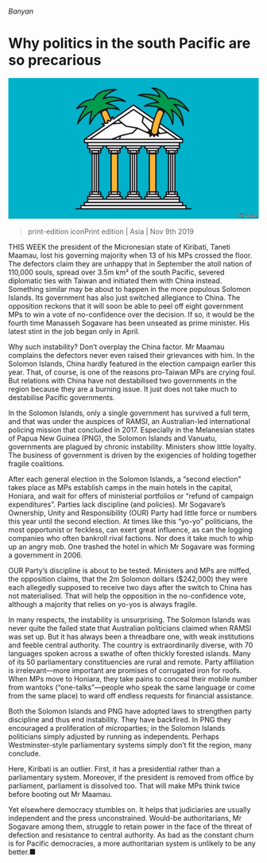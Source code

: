 ###### Banyan

# Why politics in the south Pacific are so precarious 

![image](images/20191109_ASD001_1.jpg) 

> print-edition iconPrint edition | Asia | Nov 9th 2019 

THIS WEEK the president of the Micronesian state of Kiribati, Taneti Maamau, lost his governing majority when 13 of his MPs crossed the floor. The defectors claim they are unhappy that in September the atoll nation of 110,000 souls, spread over 3.5m km² of the south Pacific, severed diplomatic ties with Taiwan and initiated them with China instead. Something similar may be about to happen in the more populous Solomon Islands. Its government has also just switched allegiance to China. The opposition reckons that it will soon be able to peel off eight government MPs to win a vote of no-confidence over the decision. If so, it would be the fourth time Manasseh Sogavare has been unseated as prime minister. His latest stint in the job began only in April. 

Why such instability? Don’t overplay the China factor. Mr Maamau complains the defectors never even raised their grievances with him. In the Solomon Islands, China hardly featured in the election campaign earlier this year. That, of course, is one of the reasons pro-Taiwan MPs are crying foul. But relations with China have not destabilised two governments in the region because they are a burning issue. It just does not take much to destabilise Pacific governments. 

In the Solomon Islands, only a single government has survived a full term, and that was under the auspices of RAMSI, an Australian-led international policing mission that concluded in 2017. Especially in the Melanesian states of Papua New Guinea (PNG), the Solomon Islands and Vanuatu, governments are plagued by chronic instability. Ministers show little loyalty. The business of government is driven by the exigencies of holding together fragile coalitions. 

After each general election in the Solomon Islands, a “second election” takes place as MPs establish camps in the main hotels in the capital, Honiara, and wait for offers of ministerial portfolios or “refund of campaign expenditures”. Parties lack discipline (and policies). Mr Sogavare’s Ownership, Unity and Responsibility (OUR) Party had little force or numbers this year until the second election. At times like this “yo-yo” politicians, the most opportunist or feckless, can exert great influence, as can the logging companies who often bankroll rival factions. Nor does it take much to whip up an angry mob. One trashed the hotel in which Mr Sogavare was forming a government in 2006. 

OUR Party’s discipline is about to be tested. Ministers and MPs are miffed, the opposition claims, that the 2m Solomon dollars ($242,000) they were each allegedly supposed to receive two days after the switch to China has not materialised. That will help the opposition in the no-confidence vote, although a majority that relies on yo-yos is always fragile. 

In many respects, the instability is unsurprising. The Solomon Islands was never quite the failed state that Australian politicians claimed when RAMSI was set up. But it has always been a threadbare one, with weak institutions and feeble central authority. The country is extraordinarily diverse, with 70 languages spoken across a swathe of often thickly forested islands. Many of its 50 parliamentary constituencies are rural and remote. Party affiliation is irrelevant—more important are promises of corrugated iron for roofs. When MPs move to Honiara, they take pains to conceal their mobile number from wantoks (“one-talks”—people who speak the same language or come from the same place) to ward off endless requests for financial assistance. 

Both the Solomon Islands and PNG have adopted laws to strengthen party discipline and thus end instability. They have backfired. In PNG they encouraged a proliferation of microparties; in the Solomon Islands politicians simply adjusted by running as independents. Perhaps Westminster-style parliamentary systems simply don’t fit the region, many conclude. 

Here, Kiribati is an outlier. First, it has a presidential rather than a parliamentary system. Moreover, if the president is removed from office by parliament, parliament is dissolved too. That will make MPs think twice before booting out Mr Maamau. 

Yet elsewhere democracy stumbles on. It helps that judiciaries are usually independent and the press unconstrained. Would-be authoritarians, Mr Sogavare among them, struggle to retain power in the face of the threat of defection and resistance to central authority. As bad as the constant churn is for Pacific democracies, a more authoritarian system is unlikely to be any better.■ 

